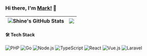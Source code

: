 ### Hi there, I'm [Mark!](https://github.com/markbeam) 👋

| <a><img align="center" src="https://github-readme-stats.ipxy.cc/api?username=markbeam&show_icons=true&count_private=true&hide_border=true&include_all_commits=true" alt="Shine's GitHub Stats" /></a> | <a><img align="center" src="https://github-readme-stats.ipxy.cc/api/top-langs/?username=markbeam&hide_border=true&layout=compact&hide=TSQL,Liquid,Blade,Dockerfile,CSS,Smarty,jupyter%20notebook" /></a> |
|----------------------------------------------------------------------------------------------------------------------------------------------------------------------------------------------------------|--------------------------------------------------------------------------------------------------------------------------------------------------------------------------|

#### 🛠️ Tech Stack

![PHP](https://img.shields.io/badge/-PHP-777BB4?style=flat&logo=php&logoColor=white)
![Go](https://img.shields.io/badge/-Go-00ADD8?style=flat&logo=go&logoColor=white)
![Node.js](https://img.shields.io/badge/-Node.js-339933?style=flat&logo=node.js&logoColor=white)
![TypeScript](https://img.shields.io/badge/-TypeScript-3178C6?style=flat&logo=typescript&logoColor=white)
![React](https://img.shields.io/badge/-React-61DAFB?style=flat&logo=react&logoColor=black)
![Vue.js](https://img.shields.io/badge/-Vue.js-4FC08D?style=flat&logo=vue.js&logoColor=white)
![Laravel](https://img.shields.io/badge/-Laravel-FF2D20?style=flat&logo=laravel&logoColor=white)
